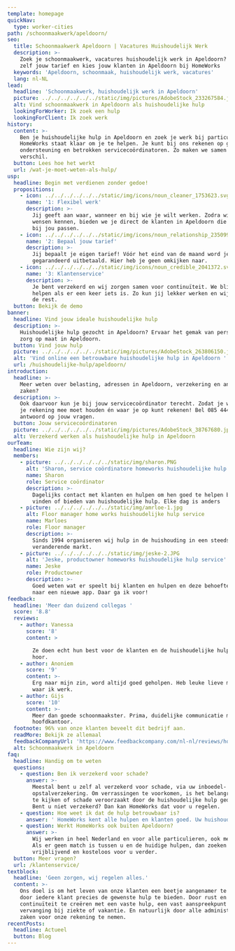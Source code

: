 ```yaml
---
template: homepage
quickNav:
  type: worker-cities
path: /schoonmaakwerk/apeldoorn/
seo:
  title: Schoonmaakwerk Apeldoorn | Vacatures Huishoudelijk Werk
  description: >-
    Zoek je schoonmaakwerk, vacatures huishoudelijk werk in Apeldoorn? Bepaal nu
    zelf jouw tarief en kies jouw klanten in Apeldoorn bij HomeWorks
  keywords: 'Apeldoorn, schoonmaak, huishoudelijk werk, vacatures'
  lang: nl-NL
lead:
  headline: 'Schoonmaakwerk, huishoudelijk werk in Apeldoorn'
  picture: ../../../../../../static/img/pictures/AdobeStock_233267584.jpg
  alt: Vind schoonmaakwerk in Apeldoorn als huishoudelijke hulp
  lookingForWorker: Ik zoek een hulp
  lookingForClient: Ik zoek werk
history:
  content: >-
    Ben je huishoudelijke hulp in Apeldoorn en zoek je werk bij particulieren?
    HomeWorks staat klaar om je te helpen. Je kunt bij ons rekenen op goede
    ondersteuning en betrokken servicecoördinatoren. Zo maken we samen het
    verschil.
  button: Lees hoe het werkt
  url: /wat-je-moet-weten-als-hulp/
usp:
  headline: Begin met verdienen zonder gedoe!
  propositions:
    - icon: ../../../../../../static/img/icons/noun_cleaner_1753623.svg
      name: '1: Flexibel werk'
      description: >-
        Jij geeft aan waar, wanneer en bij wie je wilt werken. Zodra wij jouw
        wensen kennen, bieden we je direct de klanten in Apeldoorn die het beste
        bij jou passen.
    - icon: ../../../../../../static/img/icons/noun_relationship_2350997.svg
      name: '2: Bepaal jouw tarief'
      description: >-
        Jij bepaalt je eigen tarief! Vóór het eind van de maand word je
        gegarandeerd uitbetaald. Hier heb je geen omkijken naar.
    - icon: ../../../../../../static/img/icons/noun_credible_2041372.svg
      name: '3: Klantenservice'
      description: >-
        Je bent verzekerd en wij zorgen samen voor continuïteit. We blijven je
        helpen als er een keer iets is. Zo kun jij lekker werken en wij regelen
        de rest.
  button: Bekijk de demo
banner:
  headline: Vind jouw ideale huishoudelijke hulp
  description: >-
    Huishoudelijke hulp gezocht in Apeldoorn? Ervaar het gemak van persoonlijke
    zorg op maat in Apeldoorn.
  button: Vind jouw hulp
  picture: ../../../../../../static/img/pictures/AdobeStock_263806150.jpg
  alt: 'Vind online een betrouwbare huishoudelijke hulp in Apeldoorn '
  url: /huishoudelijke-hulp/apeldoorn/
introduction:
  headline: >-
    Meer weten over belasting, adressen in Apeldoorn, verzekering en andere
    zaken?
  description: >-
    Ook daarvoor kun je bij jouw servicecoördinator terecht. Zodat je weet waar
    je rekening mee moet houden én waar je op kunt rekenen! Bel 085 4444090 voor
    antwoord op jouw vragen.
  button: Jouw servicecoördinatoren
  picture: ../../../../../../static/img/pictures/AdobeStock_38767680.jpg
  alt: Verzekerd werken als huishoudelijke hulp in Apeldoorn
ourTeam:
  headline: Wie zijn wij?
  members:
    - picture: ../../../../../../static/img/sharon.PNG
      alt: 'Sharon, service coördinatore homeworks huishoudelijke hulp service'
      name: Sharon
      role: Service coördinator
      description: >-
        Dagelijks contact met klanten en hulpen om hen goed te helpen bij het
        vinden of bieden van huishoudelijke hulp. Elke dag is anders
    - picture: ../../../../../../static/img/amrloe-1.jpg
      alt: Floor manager home works huishoudelijke hulp service
      name: Marloes
      role: Floor manager
      description: >-
        Sinds 1994 organiseren wij hulp in de huishouding in een steeds
        veranderende markt.
    - picture: ../../../../../../static/img/jeske-2.JPG
      alt: 'Jeske, productowner homeworks huishoudelijke hulp service'
      name: Jeske
      role: Productowner
      description: >-
        Goed weten wat er speelt bij klanten en hulpen en deze behoefte vertalen
        naar een nieuwe app. Daar ga ik voor!
feedback:
  headline: 'Meer dan duizend collegas '
  score: '8.8'
  reviews:
    - author: Vanessa
      score: '8'
      content: >

        Ze doen echt hun best voor de klanten en de huishoudelijke hulpen. Top
        hoor.
    - author: Anoniem
      score: '9'
      content: >-
        Erg naar mijn zin, word altijd goed geholpen. Heb leuke lieve mensen
        waar ik werk.
    - author: Gijs
      score: '10'
      content: >-
        Meer dan goede schoonmaakster. Prima, duidelijke communicatie met het
        hoofdkantoor.
  footnote: 96% van onze klanten beveelt dit bedrijf aan.
  readMore: Bekijk ze allemaal
  feedbackCompanyUrl: 'https://www.feedbackcompany.com/nl-nl/reviews/home-works/'
  alt: Schoonmaakwerk in Apeldoorn
faq:
  headline: Handig om te weten
  questions:
    - question: Ben ik verzekerd voor schade?
      answer: >-
        Meestal bent u zelf al verzekerd voor schade, via uw inboedel- of
        opstalverzekering. Om verrassingen te voorkomen, is het belangrijk om na
        te kijken of schade veroorzaakt door de huishoudelijke hulp gedekt is.
        Bent u niet verzekerd? Dan kan HomeWorks dat voor u regelen.
    - question: Hoe weet ik dat de hulp betrouwbaar is?
      answer: ' HomeWorks kent alle hulpen en klanten goed. Uw huishoudelijke hulp heeft bij ons met succes een sollicitatieprocedure doorlopen. Hulpen worden ingewerkt door een voorvrouw. Daarnaast blijft HomeWorks vinger aan de pols houden om een betrouwbare dienst te leveren.'
    - question: Werkt HomeWorks ook buiten Apeldoorn?
      answer: >-
        Wij werken in heel Nederland en voor alle particulieren, ook met pbg.
        Als er geen match is tussen u en de huidige hulpen, dan zoeken we
        vrijblijvend en kosteloos voor u verder.
  button: Meer vragen?
  url: /klantenservice/
textblock:
  headline: 'Geen zorgen, wij regelen alles.'
  content: >-
    Ons doel is om het leven van onze klanten een beetje aangenamer te maken,
    door iedere klant precies de gewenste hulp te bieden. Door rust en
    continuïteit te creëren met een vaste hulp, een vast aanspreekpunt en
    vervanging bij ziekte of vakantie. En natuurlijk door alle administratieve
    zaken voor onze rekening te nemen.
recentPosts:
  headline: Actueel
  button: Blog
---
```


